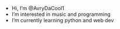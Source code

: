 - Hi, I’m @AvryDaCool1
- I’m interested in music and programming
- I’m currently learning python and web dev





